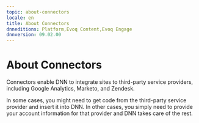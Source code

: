 ```yaml
---
topic: about-connectors
locale: en
title: About Connectors
dnneditions: Platform,Evoq Content,Evoq Engage
dnnversion: 09.02.00
---
```


# About Connectors

Connectors enable DNN to integrate sites to third-party service providers, including Google Analytics, Marketo, and Zendesk.

In some cases, you might need to get code from the third-party service provider and insert it into DNN. In other cases, you simply need to provide your account information for that provider and DNN takes care of the rest.